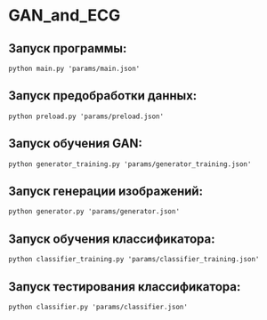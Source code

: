 # GAN_and_ECG
## Запуск программы:
```
python main.py 'params/main.json'
```
## Запуск предобработки данных:
```
python preload.py 'params/preload.json'
```
## Запуск обучения GAN:
```
python generator_training.py 'params/generator_training.json'
```
## Запуск генерации изображений:
```
python generator.py 'params/generator.json'
```
## Запуск обучения классификатора:
```
python classifier_training.py 'params/classifier_training.json'
```
## Запуск тестирования классификатора:
```
python classifier.py 'params/classifier.json'
```
